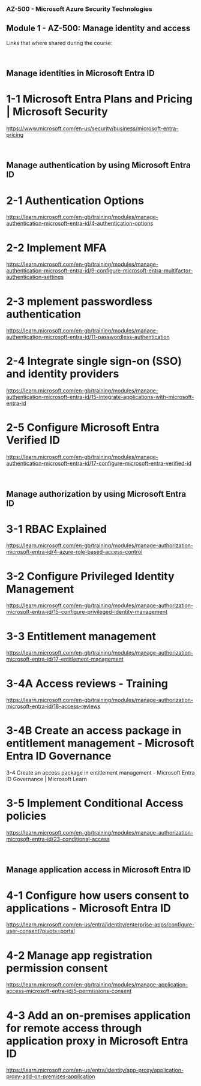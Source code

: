 
### AZ-500 - Microsoft Azure Security Technologies ###

## Module 1 - AZ-500: Manage identity and access
Links that where shared during the course:

<br>

## Manage identities in Microsoft Entra ID
# 1-1 Microsoft Entra Plans and Pricing | Microsoft Security
https://www.microsoft.com/en-us/security/business/microsoft-entra-pricing

<br>

## Manage authentication by using Microsoft Entra ID
# 2-1 Authentication Options
https://learn.microsoft.com/en-gb/training/modules/manage-authentication-microsoft-entra-id/4-authentication-options

# 2-2 Implement MFA
https://learn.microsoft.com/en-gb/training/modules/manage-authentication-microsoft-entra-id/9-configure-microsoft-entra-multifactor-authentication-settings

# 2-3 mplement passwordless authentication
https://learn.microsoft.com/en-gb/training/modules/manage-authentication-microsoft-entra-id/11-passwordless-authentication

# 2-4 Integrate single sign-on (SSO) and identity providers
https://learn.microsoft.com/en-gb/training/modules/manage-authentication-microsoft-entra-id/15-integrate-applications-with-microsoft-entra-id

# 2-5 Configure Microsoft Entra Verified ID
https://learn.microsoft.com/en-gb/training/modules/manage-authentication-microsoft-entra-id/17-configure-microsoft-entra-verified-id


<br>

## Manage authorization by using Microsoft Entra ID
# 3-1 RBAC Explained
https://learn.microsoft.com/en-gb/training/modules/manage-authorization-microsoft-entra-id/4-azure-role-based-access-control

# 3-2 Configure Privileged Identity Management
https://learn.microsoft.com/en-gb/training/modules/manage-authorization-microsoft-entra-id/15-configure-privileged-identity-management

# 3-3 Entitlement management
https://learn.microsoft.com/en-gb/training/modules/manage-authorization-microsoft-entra-id/17-entitlement-management

# 3-4A Access reviews - Training
https://learn.microsoft.com/en-gb/training/modules/manage-authorization-microsoft-entra-id/18-access-reviews

# 3-4B Create an access package in entitlement management - Microsoft Entra ID Governance
3-4 Create an access package in entitlement management - Microsoft Entra ID Governance | Microsoft Learn

# 3-5 Implement Conditional Access policies
https://learn.microsoft.com/en-gb/training/modules/manage-authorization-microsoft-entra-id/23-conditional-access

<br>

## Manage application access in Microsoft Entra ID
# 4-1 Configure how users consent to applications - Microsoft Entra ID
https://learn.microsoft.com/en-us/entra/identity/enterprise-apps/configure-user-consent?pivots=portal

# 4-2 Manage app registration permission consent
https://learn.microsoft.com/en-gb/training/modules/manage-application-access-microsoft-entra-id/5-permissions-consent

# 4-3 Add an on-premises application for remote access through application proxy in Microsoft Entra ID
https://learn.microsoft.com/en-us/entra/identity/app-proxy/application-proxy-add-on-premises-application